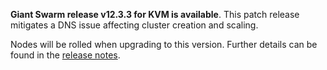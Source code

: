 **Giant Swarm release v12.3.3 for KVM is available**. This patch release mitigates a DNS issue affecting cluster creation and scaling.

Nodes will be rolled when upgrading to this version. Further details can be found in the [release notes](https://github.com/giantswarm/releases/tree/master/kvm/v12.3.3).
